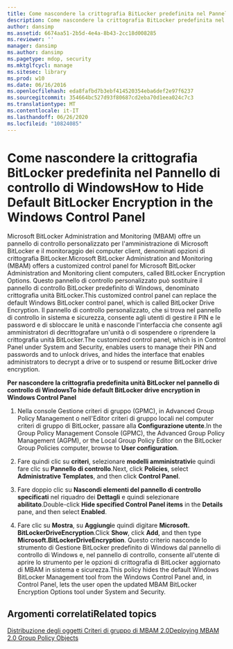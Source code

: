 ```yaml
---
title: Come nascondere la crittografia BitLocker predefinita nel Pannello di controllo di Windows
description: Come nascondere la crittografia BitLocker predefinita nel Pannello di controllo di Windows
author: dansimp
ms.assetid: 6674aa51-2b5d-4e4a-8b43-2cc18d008285
ms.reviewer: ''
manager: dansimp
ms.author: dansimp
ms.pagetype: mdop, security
ms.mktglfcycl: manage
ms.sitesec: library
ms.prod: w10
ms.date: 06/16/2016
ms.openlocfilehash: eda8fafbd7b3ebf414520354eba6def2e97f6237
ms.sourcegitcommit: 354664bc527d93f80687cd2eba70d1eea024c7c3
ms.translationtype: MT
ms.contentlocale: it-IT
ms.lasthandoff: 06/26/2020
ms.locfileid: "10824085"
---
```

# <span data-ttu-id="4b9f0-103">Come nascondere la crittografia BitLocker predefinita nel Pannello di controllo di Windows</span><span class="sxs-lookup"><span data-stu-id="4b9f0-103">How to Hide Default BitLocker Encryption in the Windows Control Panel</span></span>


<span data-ttu-id="4b9f0-104">Microsoft BitLocker Administration and Monitoring (MBAM) offre un pannello di controllo personalizzato per l'amministrazione di Microsoft BitLocker e il monitoraggio dei computer client, denominati opzioni di crittografia BitLocker.</span><span class="sxs-lookup"><span data-stu-id="4b9f0-104">Microsoft BitLocker Administration and Monitoring (MBAM) offers a customized control panel for Microsoft BitLocker Administration and Monitoring client computers, called BitLocker Encryption Options.</span></span> <span data-ttu-id="4b9f0-105">Questo pannello di controllo personalizzato può sostituire il pannello di controllo BitLocker predefinito di Windows, denominato crittografia unità BitLocker.</span><span class="sxs-lookup"><span data-stu-id="4b9f0-105">This customized control panel can replace the default Windows BitLocker control panel, which is called BitLocker Drive Encryption.</span></span> <span data-ttu-id="4b9f0-106">Il pannello di controllo personalizzato, che si trova nel pannello di controllo in sistema e sicurezza, consente agli utenti di gestire il PIN e le password e di sbloccare le unità e nasconde l'interfaccia che consente agli amministratori di decrittografare un'unità o di sospendere o riprendere la crittografia unità BitLocker.</span><span class="sxs-lookup"><span data-stu-id="4b9f0-106">The customized control panel, which is in Control Panel under System and Security, enables users to manage their PIN and passwords and to unlock drives, and hides the interface that enables administrators to decrypt a drive or to suspend or resume BitLocker drive encryption.</span></span>

**<span data-ttu-id="4b9f0-107">Per nascondere la crittografia predefinita unità BitLocker nel pannello di controllo di Windows</span><span class="sxs-lookup"><span data-stu-id="4b9f0-107">To hide default BitLocker drive encryption in Windows Control Panel</span></span>**

1.  <span data-ttu-id="4b9f0-108">Nella console Gestione criteri di gruppo (GPMC), in Advanced Group Policy Management o nell'Editor criteri di gruppo locali nel computer criteri di gruppo di BitLocker, passare alla **Configurazione utente**.</span><span class="sxs-lookup"><span data-stu-id="4b9f0-108">In the Group Policy Management Console (GPMC), the Advanced Group Policy Management (AGPM), or the Local Group Policy Editor on the BitLocker Group Policies computer, browse to **User configuration**.</span></span>

2.  <span data-ttu-id="4b9f0-109">Fare quindi clic su **criteri**, selezionare **modelli amministrativi**e quindi fare clic su **Pannello di controllo**.</span><span class="sxs-lookup"><span data-stu-id="4b9f0-109">Next, click **Policies**, select **Administrative Templates**, and then click **Control Panel**.</span></span>

3.  <span data-ttu-id="4b9f0-110">Fare doppio clic su **Nascondi elementi del pannello di controllo specificati** nel riquadro dei **Dettagli** e quindi selezionare **abilitato**.</span><span class="sxs-lookup"><span data-stu-id="4b9f0-110">Double-click **Hide specified Control Panel items** in the **Details** pane, and then select **Enabled**.</span></span>

4.  <span data-ttu-id="4b9f0-111">Fare clic su **Mostra**, su **Aggiungi**e quindi digitare **Microsoft. BitLockerDriveEncryption**.</span><span class="sxs-lookup"><span data-stu-id="4b9f0-111">Click **Show**, click **Add**, and then type **Microsoft.BitLockerDriveEncryption**.</span></span> <span data-ttu-id="4b9f0-112">Questo criterio nasconde lo strumento di Gestione BitLocker predefinito di Windows dal pannello di controllo di Windows e, nel pannello di controllo, consente all'utente di aprire lo strumento per le opzioni di crittografia di BitLocker aggiornato di MBAM in sistema e sicurezza.</span><span class="sxs-lookup"><span data-stu-id="4b9f0-112">This policy hides the default Windows BitLocker Management tool from the Windows Control Panel and, in Control Panel, lets the user open the updated MBAM BitLocker Encryption Options tool under System and Security.</span></span>

## <span data-ttu-id="4b9f0-113">Argomenti correlati</span><span class="sxs-lookup"><span data-stu-id="4b9f0-113">Related topics</span></span>


[<span data-ttu-id="4b9f0-114">Distribuzione degli oggetti Criteri di gruppo di MBAM 2.0</span><span class="sxs-lookup"><span data-stu-id="4b9f0-114">Deploying MBAM 2.0 Group Policy Objects</span></span>](deploying-mbam-20-group-policy-objects-mbam-2.md)

 

 





